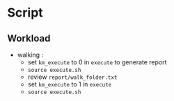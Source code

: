 # Script

## Workload
- walking :
  - set `km_execute` to 0 in `execute` to generate report
  - `source execute.sh`
  - review `report/walk_folder.txt`
  - set `km_execute` to 1 in `execute` 
  - `source execute.sh`

